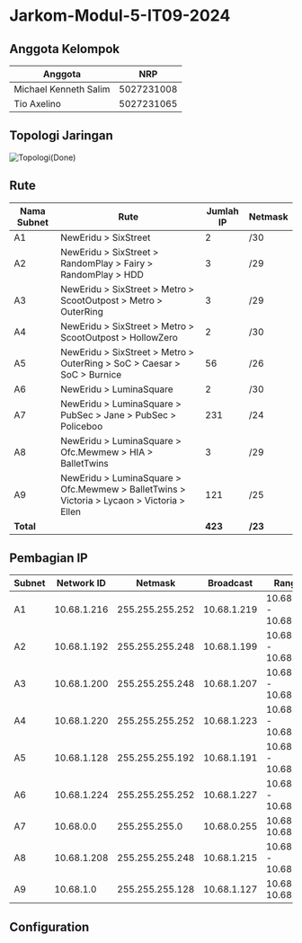 # Jarkom-Modul-5-IT09-2024

## Anggota Kelompok
| Anggota | NRP  |
| ------- | --- |
| Michael Kenneth Salim | 5027231008 | 
| Tio Axelino | 5027231065 |

## Topologi Jaringan
![Topologi(Done)](https://github.com/user-attachments/assets/5c23a194-07ba-4210-9174-500e2e354ba8)

## Rute
| **Nama Subnet** | **Rute**                                           | **Jumlah IP** | **Netmask** |
|------------------|---------------------------------------------------|---------------|-------------|
| A1              | NewEridu > SixStreet                              | 2             | /30         |
| A2              | NewEridu > SixStreet > RandomPlay > Fairy > RandomPlay > HDD | 3             | /29         |
| A3              | NewEridu > SixStreet > Metro > ScootOutpost > Metro > OuterRing | 3             | /29         |
| A4              | NewEridu > SixStreet > Metro > ScootOutpost > HollowZero | 2             | /30         |
| A5              | NewEridu > SixStreet > Metro > OuterRing > SoC > Caesar > SoC > Burnice | 56            | /26         |
| A6              | NewEridu > LuminaSquare                           | 2             | /30         |
| A7              | NewEridu > LuminaSquare > PubSec > Jane > PubSec > Policeboo | 231           | /24         |
| A8              | NewEridu > LuminaSquare > Ofc.Mewmew > HIA > BalletTwins | 3             | /29         |
| A9              | NewEridu > LuminaSquare > Ofc.Mewmew > BalletTwins > Victoria > Lycaon > Victoria > Ellen | 121           | /25         |
| **Total**       |                                                   | **423**       | **/23**     |

## Pembagian IP
| **Subnet** | **Network ID** | **Netmask**       | **Broadcast** | **Range IP**                   |
|------------|----------------|-------------------|---------------|--------------------------------|
| A1         | 10.68.1.216    | 255.255.255.252  | 10.68.1.219   | 10.68.1.217 - 10.68.1.218     |
| A2         | 10.68.1.192    | 255.255.255.248  | 10.68.1.199   | 10.68.1.193 - 10.68.1.198     |
| A3         | 10.68.1.200    | 255.255.255.248  | 10.68.1.207   | 10.68.1.201 - 10.68.1.206     |
| A4         | 10.68.1.220    | 255.255.255.252  | 10.68.1.223   | 10.68.1.221 - 10.68.1.222     |
| A5         | 10.68.1.128    | 255.255.255.192  | 10.68.1.191   | 10.68.1.129 - 10.68.1.190     |
| A6         | 10.68.1.224    | 255.255.255.252  | 10.68.1.227   | 10.68.1.225 - 10.68.1.226     |
| A7         | 10.68.0.0      | 255.255.255.0    | 10.68.0.255   | 10.68.0.1 - 10.68.0.254       |
| A8         | 10.68.1.208    | 255.255.255.248  | 10.68.1.215   | 10.68.1.209 - 10.68.1.214     |
| A9         | 10.68.1.0      | 255.255.255.128  | 10.68.1.127   | 10.68.1.1 - 10.68.1.126       |

## Configuration

